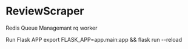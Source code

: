# ReviewScraper

Redis Queue Managemant
rq worker

Run Flask APP
export FLASK_APP=app.main:app && flask run --reload

